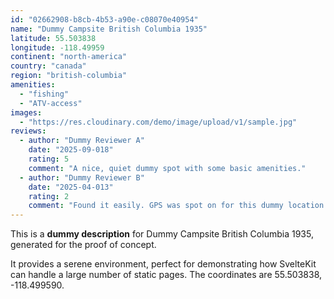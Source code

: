 ```yaml
---
id: "02662908-b8cb-4b53-a90e-c08070e40954"
name: "Dummy Campsite British Columbia 1935"
latitude: 55.503838
longitude: -118.49959
continent: "north-america"
country: "canada"
region: "british-columbia"
amenities:
  - "fishing"
  - "ATV-access"
images:
  - "https://res.cloudinary.com/demo/image/upload/v1/sample.jpg"
reviews:
  - author: "Dummy Reviewer A"
    date: "2025-09-018"
    rating: 5
    comment: "A nice, quiet dummy spot with some basic amenities."
  - author: "Dummy Reviewer B"
    date: "2025-04-013"
    rating: 2
    comment: "Found it easily. GPS was spot on for this dummy location."
---
```


This is a **dummy description** for Dummy Campsite British Columbia 1935, generated for the proof of concept.

It provides a serene environment, perfect for demonstrating how SvelteKit can handle a large number of static pages. The coordinates are 55.503838, -118.499590.
